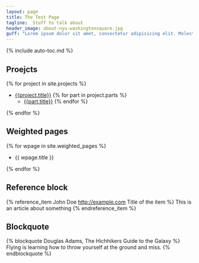 ```yaml
---
layout: page
title: The Test Page
tagline:  Stuff to talk about
header_image: about-nyu-washingtonsquare.jpg
guff: "Lorem ipsum dolor sit amet, consectetur adipisicing elit. Molestias, cumque, fugit recusandae doloremque fuga sunt nostrum cupiditate cum nisi eaque accusamus repellendus nemo consequatur rem praesentium id autem ratione harum."
---
```



{% include auto-toc.md %}



## Proejcts

{% for project in site.projects %}
- [{{project.title}}]({{project.url}})
 {% for part in project.parts %}
  - [{{part.title}}]({{part.url}})
 {% endfor %}

{% endfor %}


## Weighted pages

{% for wpage in site.weighted_pages %}

- {{ wpage.title }}

{% endfor %}


## Reference block

{% reference_item John Doe http://example.com Title of the item %}
This is an article about something
{% endreference_item %}



## Blockquote

{% blockquote Douglas Adams, The Hichhikers Guide to the Galaxy %}
Flying is learning how to throw yourself at the ground and miss.
{% endblockquote %}

